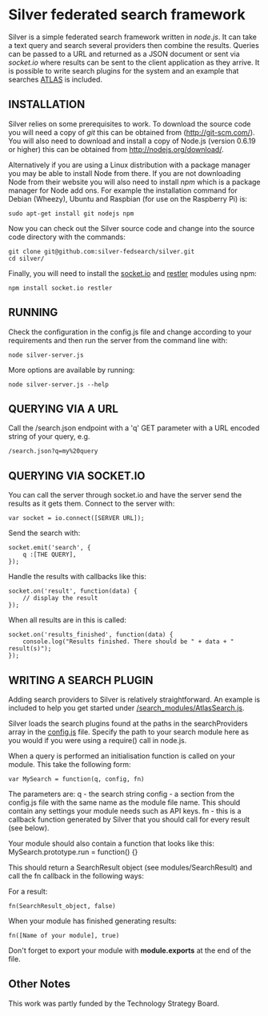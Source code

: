 Silver federated search framework
=================================

Silver is a simple federated search framework written in *node.js*. It can take a text query and search several providers then combine the results. Queries can be passed to a URL and returned as a JSON document or sent via *socket.io* where results can be sent to the client application as they arrive. It is possible to write search plugins for the system and an example that searches [ATLAS](http://atlas.metabroadcast.com/) is included.


INSTALLATION
------------

Silver relies on some prerequisites to work. To download the source code you will need a copy of *git* this can be obtained from (http://git-scm.com/). You will also need to download and install a copy of Node.js (version 0.6.19 or higher) this can be obtained from http://nodejs.org/download/. 

Alternatively if you are using a Linux distribution with a package manager you may be able to install Node from there. If you are not downloading Node from their website you will also need to install _npm_ which is a package manager for Node add ons. For example the installation command for Debian (Wheezy), Ubuntu and Raspbian (for use on the Raspberry Pi) is:

    sudo apt-get install git nodejs npm
    
Now you can check out the Silver source code and change into the source code directory with the commands:

    git clone git@github.com:silver-fedsearch/silver.git
    cd silver/
    
Finally, you will need to install the [socket.io](http://socket.io/) and [restler](https://github.com/danwrong/restler) modules using npm:

    npm install socket.io restler

RUNNING
-------

Check the configuration in the config.js file and change according to your requirements and then run the server from the command line with:
    
    node silver-server.js

More options are available by running:
    
    node silver-server.js --help


QUERYING VIA A URL
------------------
Call the /search.json endpoint with a 'q' GET parameter with a URL encoded string of your query, e.g.
    
    /search.json?q=my%20query


QUERYING VIA SOCKET.IO
----------------------
You can call the server through socket.io and have the server send the results as it gets them. 
Connect to the server with:
    
    var socket = io.connect([SERVER URL]);

Send the search with:
    
    socket.emit('search', {
        q :[THE QUERY],
    });

Handle the results with callbacks like this:
    
    socket.on('result', function(data) {
        // display the result
    });

When all results are in this is called:
    
    socket.on('results_finished', function(data) {
        console.log("Results finished. There should be " + data + " result(s)");
    });


WRITING A SEARCH PLUGIN
-----------------------
Adding search providers to Silver is relatively straightforward. An example is included to help you get started under [/search_modules/AtlasSearch.js](search_modules/AtlasSearch.js).

Silver loads the search plugins found at the paths in the searchProviders array in the [config.js](config.js) file. Specify the path to your search module here as you would if you were using  a require() call in node.js.

When a query is performed an initialisation function is called on your module. This take the following form:
    
    var MySearch = function(q, config, fn)
    
The parameters are:
  q - the search string
  config - a section from the config.js file with the same name as the module file name. This should contain any settings your module needs such as API keys.
  fn - this is a callback function generated by Silver that you should call for every result (see below).

Your module should also contain a function that looks like this:
MySearch.prototype.run = function() {}

This should return a SearchResult object (see modules/SearchResult) and call the fn callback in the following ways:

For a result:

    fn(SearchResult_object, false)

When your module has finished generating results:

    fn([Name of your module], true)


Don't forget to export your module with __module.exports__ at the end of the file.

Other Notes
-----------
This work was partly funded by the Technology Strategy Board.
